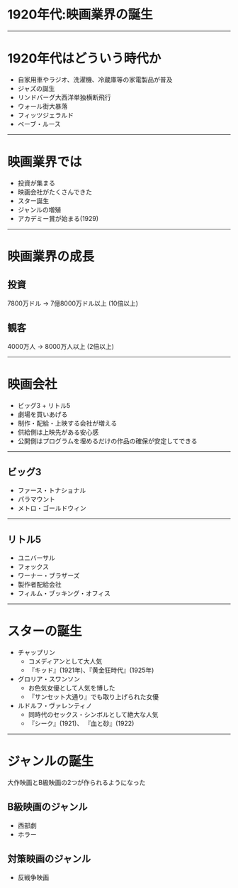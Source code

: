 # 1920年代:映画業界の誕生

---

# 1920年代はどういう時代か

- 自家用車やラジオ、洗濯機、冷蔵庫等の家電製品が普及
- ジャズの誕生
- リンドバーグ大西洋単独横断飛行
- ウォール街大暴落
- フィッツジェラルド
- ベーブ・ルース

---

# 映画業界では
- 投資が集まる
- 映画会社がたくさんできた
- スター誕生
- ジャンルの増殖
- アカデミー賞が始まる(1929)

---

# 映画業界の成長

## 投資
7800万ドル -> 7億8000万ドル以上 (10倍以上)

## 観客
4000万人 -> 8000万人以上 (2倍以上)

---

# 映画会社

- ビッグ3 + リトル5
- 劇場を買いあげる
- 制作・配給・上映する会社が増える
- 供給側は上映先がある安心感
- 公開側はプログラムを埋めるだけの作品の確保が安定してできる

---

## ビッグ3

- ファース・トナショナル
- パラマウント
- メトロ・ゴールドウィン

---

## リトル5

- ユニバーサル
- フォックス
- ワーナー・ブラザーズ
- 製作者配給会社
- フィルム・ブッキング・オフィス

---

# スターの誕生

- チャップリン
	- コメディアンとして大人気
	- 『キッド』(1921年)、『黄金狂時代』(1925年)
- グロリア・スワンソン
	- お色気女優として人気を博した
	- 『サンセット大通り』でも取り上げられた女優
- ルドルフ・ヴァレンティノ
	- 同時代のセックス・シンボルとして絶大な人気
	- 『シーク』(1921)、 『血と砂』(1922)

---

# ジャンルの誕生
大作映画とB級映画の2つが作られるようになった

## B級映画のジャンル
- 西部劇
- ホラー

## 対策映画のジャンル
- 反戦争映画
